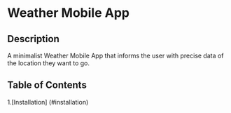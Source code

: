 # Weather Mobile App

## Description
A minimalist Weather Mobile App that informs the user with precise data of the location they want to go.

## Table of Contents

1.[Installation] (#installation)